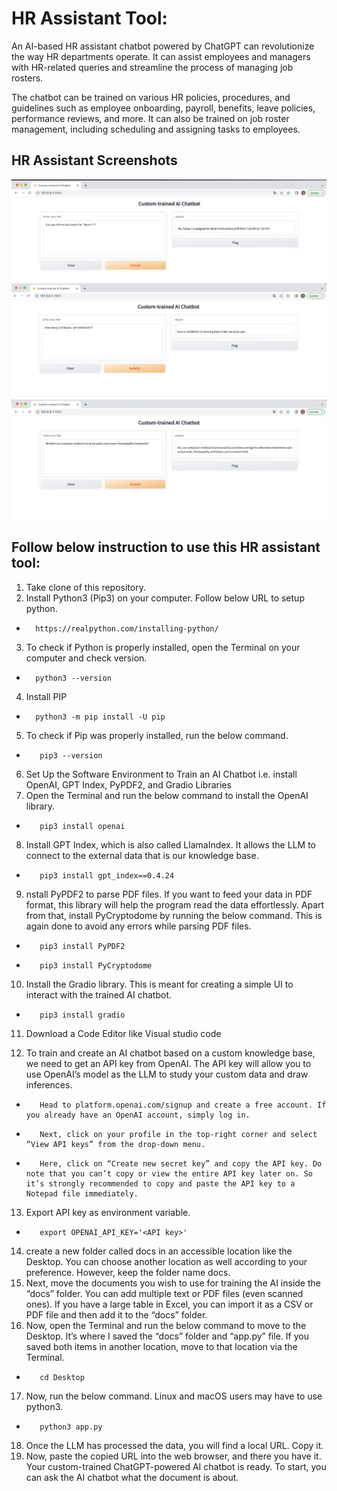# HR Assistant Tool:

An AI-based HR assistant chatbot powered by ChatGPT can revolutionize the way HR departments operate. It can assist employees and managers with HR-related queries and streamline the process of managing job rosters.

The chatbot can be trained on various HR policies, procedures, and guidelines such as employee onboarding, payroll, benefits, leave policies, performance reviews, and more. It can also be trained on job roster management, including scheduling and assigning tasks to employees.

## HR Assistant Screenshots
![Alt text](JobRoasterScreenshot.png "Job Roaster Screenshot")
![Alt text](LeavepolicyScreenshot.png "Job Roaster Screenshot")
![Alt text](MedicalPolicyScreenshot.png "Job Roaster Screenshot")



## Follow below instruction to use this HR assistant tool:
1. Take clone of this repository.
2. Install Python3 (Pip3) on your computer. Follow below URL to setup python.
*       https://realpython.com/installing-python/
3. To check if Python is properly installed, open the Terminal on your computer and check version.
*       python3 --version
4. Install PIP
*       python3 -m pip install -U pip
5. To check if Pip was properly installed, run the below command. 
*        pip3 --version
6. Set Up the Software Environment to Train an AI Chatbot i.e. install OpenAI, GPT Index, PyPDF2, and Gradio Libraries
7. Open the Terminal and run the below command to install the OpenAI library. 
*        pip3 install openai
8. Install GPT Index, which is also called LlamaIndex. It allows the LLM to connect to the external data that is our knowledge base. 
*        pip3 install gpt_index==0.4.24
9. nstall PyPDF2 to parse PDF files. If you want to feed your data in PDF format, this library will help the program read the data effortlessly. Apart from that, install PyCryptodome by running the below command. This is again done to avoid any errors while parsing PDF files.
*        pip3 install PyPDF2
*        pip3 install PyCryptodome
10. Install the Gradio library. This is meant for creating a simple UI to interact with the trained AI chatbot. 
*        pip3 install gradio
11. Download a Code Editor like Visual studio code

12. To train and create an AI chatbot based on a custom knowledge base, we need to get an API key from OpenAI. The API key will allow you to use      OpenAI’s model as the LLM to study your custom data and draw inferences. 
*        Head to platform.openai.com/signup and create a free account. If you already have an OpenAI account, simply log in.
*        Next, click on your profile in the top-right corner and select “View API keys” from the drop-down menu.
*        Here, click on “Create new secret key” and copy the API key. Do note that you can’t copy or view the entire API key later on. So it’s strongly recommended to copy and paste the API key to a Notepad file immediately.
13. Export API key as environment variable.
*        export OPENAI_API_KEY='<API key>'
14. create a new folder called docs in an accessible location like the Desktop. You can choose another location as well according to your preference. However, keep the folder name docs.
15. Next, move the documents you wish to use for training the AI inside the “docs” folder. You can add multiple text or PDF files (even scanned ones). If you have a large table in Excel, you can import it as a CSV or PDF file and then add it to the “docs” folder. 
16. Now, open the Terminal and run the below command to move to the Desktop. It’s where I saved the “docs” folder and “app.py” file. If you saved both items in another location, move to that location via the Terminal.
*        cd Desktop
17. Now, run the below command. Linux and macOS users may have to use python3.
*        python3 app.py
18. Once the LLM has processed the data, you will find a local URL. Copy it.
19. Now, paste the copied URL into the web browser, and there you have it. Your custom-trained ChatGPT-powered AI chatbot is ready. To start, you can ask the AI chatbot what the document is about.
